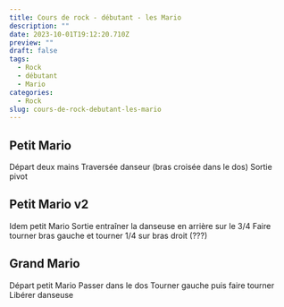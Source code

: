 ```yaml
---
title: Cours de rock - débutant - les Mario
description: ""
date: 2023-10-01T19:12:20.710Z
preview: ""
draft: false
tags:
  - Rock
  - débutant
  - Mario
categories:
  - Rock
slug: cours-de-rock-debutant-les-mario
---
```


## Petit Mario

Départ deux mains
Traversée danseur (bras croisée dans le dos)
Sortie pivot

## Petit Mario v2

Idem petit Mario
Sortie entraîner la danseuse en arrière sur le 3/4
Faire tourner bras gauche et tourner 1/4 sur bras droit (???) 

## Grand Mario

Départ petit Mario
Passer dans le dos
Tourner gauche puis faire tourner
Libérer danseuse